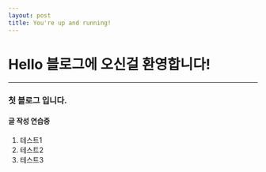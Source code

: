 ```yaml
---
layout: post
title: You're up and running!
---
```


# Hello 블로그에 오신걸 환영합니다!
--------------------

### 첫 블로그 입니다.
#### 글 작성 연습중

1. 테스트1
2. 테스트2
3. 테스트3
